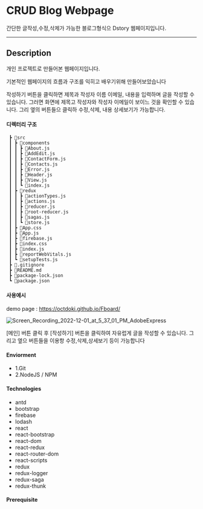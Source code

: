 # CRUD Blog Webpage 

간단한 글작성,수정,삭제가 가능한 블로그형식으 Dstory 웹페이지입니다.

-------

## Description

개인 프로젝트로 만들어본 웹페이지입니다.

기본적인 웹페이지의 흐름과 구조를 익히고 배우기위해 만들어보았습니다

작성하기 버튼을 클릭하면 제목과 작성자 이름 이메일, 내용을 입력하며 글을 작성할 수 있습니다.
그러면 화면에 제목고 작성자와 작성자 이메일이 보이느 것을 확인할 수 있습니다.
그리 옆의 버튼들으 클릭하 수정,삭제, 내용 상세보기가 가능합니다.

#### 디렉터리 구조

     ┣ 📂src
     ┃ ┣ 📂components
     ┃ ┃ ┣ 📜About.js
     ┃ ┃ ┣ 📜AddEdit.js
     ┃ ┃ ┣ 📜ContactForm.js
     ┃ ┃ ┣ 📜Contacts.js
     ┃ ┃ ┣ 📜Error.js
     ┃ ┃ ┣ 📜Header.js
     ┃ ┃ ┣ 📜View.js
     ┃ ┃ ┗ 📜index.js
     ┃ ┣ 📂redux
     ┃ ┃ ┣ 📜actionTypes.js
     ┃ ┃ ┣ 📜actions.js
     ┃ ┃ ┣ 📜reducer.js
     ┃ ┃ ┣ 📜root-reducer.js
     ┃ ┃ ┣ 📜sagas.js
     ┃ ┃ ┗ 📜store.js
     ┃ ┣ 📜App.css
     ┃ ┣ 📜App.js
     ┃ ┣ 📜firebase.js
     ┃ ┣ 📜index.css
     ┃ ┣ 📜index.js
     ┃ ┣ 📜reportWebVitals.js
     ┃ ┗ 📜setupTests.js
     ┣ 📜.gitignore
     ┣ 📜README.md
     ┣ 📜package-lock.json
     ┗ 📜package.json

 #### 사용예시
 

demo page : https://octdoki.github.io/Fboard/

![Screen_Recording_2022-12-01_at_5_37_01_PM_AdobeExpress](https://user-images.githubusercontent.com/76845650/205010347-b4cd45d4-8188-4d50-a834-aab79a5a8031.gif)

[메인] 버튼 클릭 후 [작성하기] 버튼을 클릭하여 자유럽게 글을 작성할 수 있습니다.
그리고 옆으 버튼들을 이용항 수정,삭제,상세보기 등이 가능합니다

 
 #### Enviorment
   * 1.Git
   * 2.NodeJS / NPM


#### Technologies
* antd
* bootstrap 
* firebase 
* lodash 
* react
* react-bootstrap
* react-dom
* react-redux
* react-router-dom
* react-scripts
* redux
* redux-logger
* redux-saga
* redux-thunk

 #### Prerequisite
 
 

